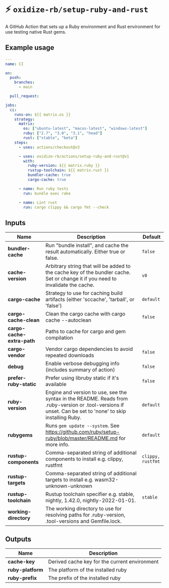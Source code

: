 # ⚡️ `oxidize-rb/setup-ruby-and-rust`

A GitHub Action that sets up a Ruby environment and Rust environment for use
testing native Rust gems.

## Example usage

```yaml
---
name: CI

on:
  push:
    branches:
      - main

  pull_request:

jobs:
  ci:
    runs-on: ${{ matrix.os }}
    strategy:
      matrix:
        os: ["ubuntu-latest", "macos-latest", "windows-latest"]
        ruby: ["2.7", "3.0", "3.1", "head"]
        rust: ["stable", "beta"]
    steps:
      - uses: actions/checkout@v3

      - uses: oxidize-rb/actions/setup-ruby-and-rust@v1
        with:
          ruby-version: ${{ matrix.ruby }}
          rustup-toolchain: ${{ matrix.rust }}
          bundler-cache: true
          cargo-cache: true

      - name: Run ruby tests
        run: bundle exec rake

      - name: Lint rust
        run: cargo clippy && cargo fmt --check
```

## Inputs

<!-- inputs -->

| Name                       | Description                                                                                                                                                 | Default           |
| -------------------------- | ----------------------------------------------------------------------------------------------------------------------------------------------------------- | ----------------- |
| **bundler-cache**          | Run "bundle install", and cache the result automatically. Either true or false.                                                                             | `false`           |
| **cache-version**          | Arbitrary string that will be added to the cache key of the bundler cache. Set or change it if you need to invalidate the cache.                            | `v0`              |
| **cargo-cache**            | Strategy to use for caching build artifacts (either 'sccache', 'tarball', or 'false')                                                                       | `default`         |
| **cargo-cache-clean**      | Clean the cargo cache with cargo cache --autoclean                                                                                                          | `false`           |
| **cargo-cache-extra-path** | Paths to cache for cargo and gem compilation                                                                                                                |                   |
| **cargo-vendor**           | Vendor cargo dependencies to avoid repeated downloads                                                                                                       | `false`           |
| **debug**                  | Enable verbose debugging info (includes summary of action)                                                                                                  | `false`           |
| **prefer-ruby-static**     | Prefer using libruby static if it's available                                                                                                               | `false`           |
| **ruby-version**           | Engine and version to use, see the syntax in the README. Reads from .ruby-version or .tool-versions if unset. Can be set to 'none' to skip installing Ruby. | `default`         |
| **rubygems**               | Runs `gem update --system`. See https://github.com/ruby/setup-ruby/blob/master/README.md for more info.                                                     | `default`         |
| **rustup-components**      | Comma-separated string of additional components to install e.g. clippy, rustfmt                                                                             | `clippy, rustfmt` |
| **rustup-targets**         | Comma-separated string of additional targets to install e.g. wasm32-unknown-unknown                                                                         |                   |
| **rustup-toolchain**       | Rustup toolchain specifier e.g. stable, nightly, 1.42.0, nightly-2022-01-01.                                                                                | `stable`          |
| **working-directory**      | The working directory to use for resolving paths for .ruby-version, .tool-versions and Gemfile.lock.                                                        |                   |

<!-- /inputs -->

## Outputs

<!-- outputs -->

| Name              | Description                                   |
| ----------------- | --------------------------------------------- |
| **cache-key**     | Derived cache key for the current environment |
| **ruby-platform** | The platform of the installed ruby            |
| **ruby-prefix**   | The prefix of the installed ruby              |

<!-- /outputs -->
